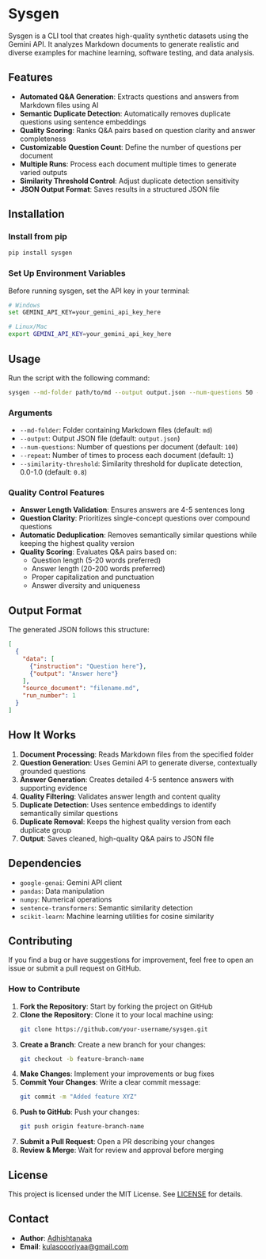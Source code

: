 # Sysgen

Sysgen is a CLI tool that creates high-quality synthetic datasets using the Gemini API. It analyzes Markdown documents to generate realistic and diverse examples for machine learning, software testing, and data analysis.

## Features

- **Automated Q&A Generation**: Extracts questions and answers from Markdown files using AI
- **Semantic Duplicate Detection**: Automatically removes duplicate questions using sentence embeddings
- **Quality Scoring**: Ranks Q&A pairs based on question clarity and answer completeness
- **Customizable Question Count**: Define the number of questions per document
- **Multiple Runs**: Process each document multiple times to generate varied outputs
- **Similarity Threshold Control**: Adjust duplicate detection sensitivity
- **JSON Output Format**: Saves results in a structured JSON file

## Installation

### Install from pip
```bash
pip install sysgen
```

### Set Up Environment Variables
Before running sysgen, set the API key in your terminal:
```bash
# Windows
set GEMINI_API_KEY=your_gemini_api_key_here

# Linux/Mac
export GEMINI_API_KEY=your_gemini_api_key_here
```

## Usage

Run the script with the following command:
```bash
sysgen --md-folder path/to/md --output output.json --num-questions 50 --repeat 1 --similarity-threshold 0.8
```

### Arguments

- `--md-folder`: Folder containing Markdown files (default: `md`)
- `--output`: Output JSON file (default: `output.json`)
- `--num-questions`: Number of questions per document (default: `100`)
- `--repeat`: Number of times to process each document (default: `1`)
- `--similarity-threshold`: Similarity threshold for duplicate detection, 0.0-1.0 (default: `0.8`)

### Quality Control Features

- **Answer Length Validation**: Ensures answers are 4-5 sentences long
- **Question Clarity**: Prioritizes single-concept questions over compound questions
- **Automatic Deduplication**: Removes semantically similar questions while keeping the highest quality version
- **Quality Scoring**: Evaluates Q&A pairs based on:
  - Question length (5-20 words preferred)
  - Answer length (20-200 words preferred)
  - Proper capitalization and punctuation
  - Answer diversity and uniqueness

## Output Format

The generated JSON follows this structure:
```json
[
  {
    "data": [
      {"instruction": "Question here"},
      {"output": "Answer here"}
    ],
    "source_document": "filename.md",
    "run_number": 1
  }
]
```

## How It Works

1. **Document Processing**: Reads Markdown files from the specified folder
2. **Question Generation**: Uses Gemini API to generate diverse, contextually grounded questions
3. **Answer Generation**: Creates detailed 4-5 sentence answers with supporting evidence
4. **Quality Filtering**: Validates answer length and content quality
5. **Duplicate Detection**: Uses sentence embeddings to identify semantically similar questions
6. **Duplicate Removal**: Keeps the highest quality version from each duplicate group
7. **Output**: Saves cleaned, high-quality Q&A pairs to JSON file

## Dependencies

- `google-genai`: Gemini API client
- `pandas`: Data manipulation
- `numpy`: Numerical operations
- `sentence-transformers`: Semantic similarity detection
- `scikit-learn`: Machine learning utilities for cosine similarity

## Contributing

If you find a bug or have suggestions for improvement, feel free to open an issue or submit a pull request on GitHub.

### How to Contribute

1. **Fork the Repository**: Start by forking the project on GitHub
2. **Clone the Repository**: Clone it to your local machine using:
   ```sh
   git clone https://github.com/your-username/sysgen.git
   ```
3. **Create a Branch**: Create a new branch for your changes:
   ```sh
   git checkout -b feature-branch-name
   ```
4. **Make Changes**: Implement your improvements or bug fixes
5. **Commit Your Changes**: Write a clear commit message:
   ```sh
   git commit -m "Added feature XYZ"
   ```
6. **Push to GitHub**: Push your changes:
   ```sh
   git push origin feature-branch-name
   ```
7. **Submit a Pull Request**: Open a PR describing your changes
8. **Review & Merge**: Wait for review and approval before merging

## License

This project is licensed under the MIT License. See [LICENSE](LICENSE) for details.

## Contact

- **Author**: [Adhishtanaka](https://github.com/Adhishtanaka)
- **Email**: kulasoooriyaa@gmail.com
